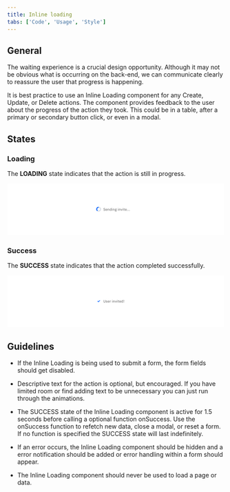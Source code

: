 ```yaml
---
title: Inline loading
tabs: ['Code', 'Usage', 'Style']
---
```


## General

The waiting experience is a crucial design opportunity. Although it may not be obvious what is occurring on the back-end, we can communicate clearly to reassure the user that progress is happening.

It is best practice to use an Inline Loading component for any Create, Update, or Delete actions. The component provides feedback to the user about the progress of the action they took. This could be in a table, after a primary or secondary button click, or even in a modal.

## States

### Loading

The **LOADING** state indicates that the action is still in progress.

![Example of inline loading](images/inline-loading-usage-1.png)

### Success

The **SUCCESS** state indicates that the action completed successfully.

![Example of loading success](images/inline-loading-usage-2.png)

## Guidelines

- If the Inline Loading is being used to submit a form, the form fields should get disabled.

- Descriptive text for the action is optional, but encouraged. If you have limited room or find adding text to be unnecessary you can just run through the animations.

- The SUCCESS state of the Inline Loading component is active for 1.5 seconds before calling a optional function onSuccess. Use the onSuccess function to refetch new data, close a modal, or reset a form. If no function is specified the SUCCESS state will last indefinitely.

- If an error occurs, the Inline Loading component should be hidden and a error notification should be added or error handling within a form should appear.

- The Inline Loading component should never be used to load a page or data.
